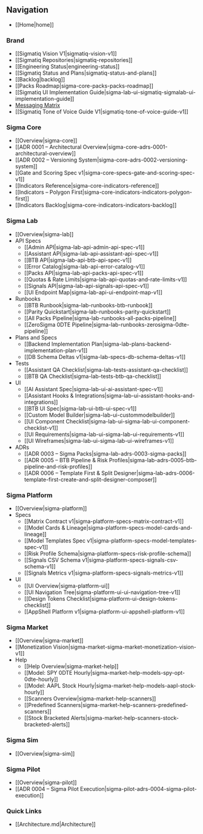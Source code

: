 ## Navigation

- [[Home|home]]

### Brand
- [[Sigmatiq Vision V1|sigmatiq-vision-v1]]
- [[Sigmatiq Repositories|sigmatiq-repositories]]
- [[Engineering Status|engineering-status]]
- [[Sigmatiq Status and Plans|sigmatiq-status-and-plans]]
- [[Backlog|backlog]]
- [[Packs Roadmap|sigma-core-packs-packs-roadmap]]
- [[Sigmatiq UI Implementation Guide|sigma-lab-ui-sigmatiq-sigmalab-ui-implementation-guide]]
- [Messaging Matrix](sigmatiq_messaging_matrix_v1.xlsx)
- [[Sigmatiq Tone of Voice Guide V1|sigmatiq-tone-of-voice-guide-v1]]

### Sigma Core
- [[Overview|sigma-core]]
- [[ADR 0001 – Architectural Overview|sigma-core-adrs-0001-architectural-overview]]
- [[ADR 0002 – Versioning System|sigma-core-adrs-0002-versioning-system]]
- [[Gate and Scoring Spec v1|sigma-core-specs-gate-and-scoring-spec-v1]]
- [[Indicators Reference|sigma-core-indicators-reference]]
- [[Indicators – Polygon First|sigma-core-indicators-indicators-polygon-first]]
- [[Indicators Backlog|sigma-core-indicators-indicators-backlog]]

### Sigma Lab
- [[Overview|sigma-lab]]
- API Specs
  - [[Admin API|sigma-lab-api-admin-api-spec-v1]]
  - [[Assistant API|sigma-lab-api-assistant-api-spec-v1]]
  - [[BTB API|sigma-lab-api-btb-api-spec-v1]]
  - [[Error Catalog|sigma-lab-api-error-catalog-v1]]
  - [[Packs API|sigma-lab-api-packs-api-spec-v1]]
  - [[Quotas & Rate Limits|sigma-lab-api-quotas-and-rate-limits-v1]]
  - [[Signals API|sigma-lab-api-signals-api-spec-v1]]
  - [[UI Endpoint Map|sigma-lab-api-ui-endpoint-map-v1]]
- Runbooks
  - [[BTB Runbook|sigma-lab-runbooks-btb-runbook]]
  - [[Parity Quickstart|sigma-lab-runbooks-parity-quickstart]]
  - [[All Packs Pipeline|sigma-lab-runbooks-all-packs-pipeline]]
  - [[ZeroSigma 0DTE Pipeline|sigma-lab-runbooks-zerosigma-0dte-pipeline]]
- Plans and Specs
  - [[Backend Implementation Plan|sigma-lab-plans-backend-implementation-plan-v1]]
  - [[DB Schema Deltas v1|sigma-lab-specs-db-schema-deltas-v1]]
- Tests
  - [[Assistant QA Checklist|sigma-lab-tests-assistant-qa-checklist]]
  - [[BTB QA Checklist|sigma-lab-tests-btb-qa-checklist]]
- UI
  - [[AI Assistant Spec|sigma-lab-ui-ai-assistant-spec-v1]]
  - [[Assistant Hooks & Integrations|sigma-lab-ui-assistant-hooks-and-integrations]]
  - [[BTB UI Spec|sigma-lab-ui-btb-ui-spec-v1]]
  - [[Custom Model Builder|sigma-lab-ui-custommodelbuilder]]
  - [[UI Component Checklist|sigma-lab-ui-sigma-lab-ui-component-checklist-v1]]
  - [[UI Requirements|sigma-lab-ui-sigma-lab-ui-requirements-v1]]
  - [[UI Wireframes|sigma-lab-ui-sigma-lab-ui-wireframes-v1]]
- ADRs
  - [[ADR 0003 – Sigma Packs|sigma-lab-adrs-0003-sigma-packs]]
  - [[ADR 0005 – BTB Pipeline & Risk Profiles|sigma-lab-adrs-0005-btb-pipeline-and-risk-profiles]]
  - [[ADR 0006 – Template First & Split Designer|sigma-lab-adrs-0006-template-first-create-and-split-designer-composer]]

### Sigma Platform
- [[Overview|sigma-platform]]
- Specs
  - [[Matrix Contract v1|sigma-platform-specs-matrix-contract-v1]]
  - [[Model Cards & Lineage|sigma-platform-specs-model-cards-and-lineage]]
  - [[Model Templates Spec v1|sigma-platform-specs-model-templates-spec-v1]]
  - [[Risk Profile Schema|sigma-platform-specs-risk-profile-schema]]
  - [[Signals CSV Schema v1|sigma-platform-specs-signals-csv-schema-v1]]
  - [[Signals Metrics v1|sigma-platform-specs-signals-metrics-v1]]
- UI
  - [[UI Overview|sigma-platform-ui]]
  - [[UI Navigation Tree|sigma-platform-ui-ui-navigation-tree-v1]]
  - [[Design Tokens Checklist|sigma-platform-ui-design-tokens-checklist]]
  - [[AppShell Platform v1|sigma-platform-ui-appshell-platform-v1]]

### Sigma Market
- [[Overview|sigma-market]]
- [[Monetization Vision|sigma-market-sigma-market-monetization-vision-v1]]
- Help
  - [[Help Overview|sigma-market-help]]
  - [[Model: SPY 0DTE Hourly|sigma-market-help-models-spy-opt-0dte-hourly]]
  - [[Model: AAPL Stock Hourly|sigma-market-help-models-aapl-stock-hourly]]
  - [[Scanners Overview|sigma-market-help-scanners]]
  - [[Predefined Scanners|sigma-market-help-scanners-predefined-scanners]]
  - [[Stock Bracketed Alerts|sigma-market-help-scanners-stock-bracketed-alerts]]

### Sigma Sim
- [[Overview|sigma-sim]]

### Sigma Pilot
- [[Overview|sigma-pilot]]
- [[ADR 0004 – Sigma Pilot Execution|sigma-pilot-adrs-0004-sigma-pilot-execution]]

### Quick Links
- [[Architecture.md|Architecture]]
